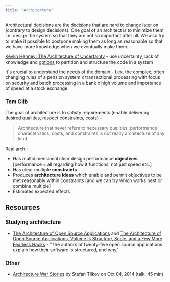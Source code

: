 ```yaml
---
title: "Architecture"
---
```

Architectural decisions are the decisions that are hard to change later on (contrary to design decisions). One goal of an architect is to minimize them, i.e. design the system so that they are not so important after all. We also try to make it possible to postpone making them as long as reasonable so that we have more knowledge when we eventually make them.

[Kevlin Henney: The Architecture of Uncertainty](https://vimeo.com/68331684) - use uncertainty, lack of knowledge and [options](https://commitment-thebook.com/) to partition and structure the code in a system

It's crucial to understand the needs of the domain - f.ex. the complex, often changing rules of a pension system x transactional processing with focus on security and batch processing in a bank x high volume and importance of speed at a stock exchange.

### Tom Gilb

The goal of architecture is to satisfy requirements (enable delivering desired qualities, respect constraints, costs) -

> Architecture that never refers to necessary qualities, performance characteristics, costs, and constraints is not really architecture of any kind.

Real arch.:

  - Has multidimensional clear design performance **objectives** \[performance = all regarding how it functions, not just speed etc.\]
  - Has clear multiple **constraints**
  - Produces **architecture ideas** which enable and permit objectives to be met reasonably within constraints \[and we can try which works best or combine multiple\]
  - Estimates expected effects

## Resources

### Studying architecture

  - [The Architecture of Open Source Applications](https://www.amazon.com/dp/B00557TMN4/ref=wl_it_dp_o_pC_nS_ttl?_encoding=UTF8&colid=15C6Q8OEGS1X2&coliid=I2NEOT2RQLTZB6 "The Architecture of Open Source Applications") and [The Architecture of Open Source Applications, Volume II: Structure, Scale, and a Few More Fearless Hacks](https://www.amazon.com/dp/B008940UYK/ref=wl_it_dp_o_pC_nS_ttl?_encoding=UTF8&colid=15C6Q8OEGS1X2&coliid=I3ADMW0YBTXFUP "The Architecture of Open Source Applications, Volume II: Structure, Scale, and a Few More Fearless Hacks") - " the authors of twenty-five open source applications explain how their software is structured, and why"

### Other

  - [Architecture War Stories](https://www.infoq.com/presentations/architecture-disaster) by Stefan Tilkov on Oct 04, 2014 (talk, 45 min)

